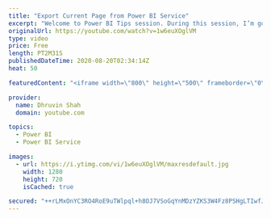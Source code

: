 ```yaml
---
title: "Export Current Page from Power BI Service"
excerpt: "Welcome to Power BI Tips session. During this session, I’m going to share one interesting tip for Power BI Service for end users.   As a Power BI Service user now, you can now export a single page in PDF or PPT format from Power BI Service. Want to check how please check the full video.  Sometimes we"
originalUrl: https://youtube.com/watch?v=1w6euXOglVM
type: video
price: Free
length: PT2M31S
publishedDateTime: 2020-08-20T02:34:14Z
heat: 50

featuredContent: "<iframe width=\"800\" height=\"500\" frameborder=\"0\" src=\"https://www.youtube.com/embed/1w6euXOglVM\" allow=\"accelerometer; autoplay; encrypted-media; gyroscope; picture-in-picture\" allowfullscreen></iframe>"

provider:
  name: Dhruvin Shah
  domain: youtube.com

topics:
  - Power BI
  - Power BI Service

images:
  - url: https://i.ytimg.com/vi/1w6euXOglVM/maxresdefault.jpg
    width: 1280
    height: 720
    isCached: true

secured: "++rLMxOnYC3RO4RoE9uTWlpql+h8OJ7VSoGqYnMDzYZKS3W4Fz8PSHgLTIwfJTpL+3QJvExDcSjO1BvAtq91IqReP/j7jNOqvbywtoaFgPDD0c1/mKjlgqO1ZQcr/gcr3ZLfYGVhsUqFvkUB5pmD4gHcti/2C7/lCiznP5DQ7Q359RhciPpK/Yj5hjpmbGdZZTAukgaR+P4UTf7k7Qz75vE8NJpm6QVkAQVJpYbnZUKLfJxX2QuFo/DIvp2JjGex2rNf9oMoncWcX5zQGqYDz24UgwxqO+1WSdlUcW5oTNpg67JZrvnSq7ul/lMUOmZhiUpUDZN8Vf7SrFzBegss/qcgdDvxyIBDEHd10pBAl7O1yYbf4y8sV2nYZU9oKiS9SzSeK7OuN1PUmDsHvikTH6JRcUBpVGJ8xe1sErpozY0=;WqFwSeRwDh22TJuKVWjKqA=="
---
```


